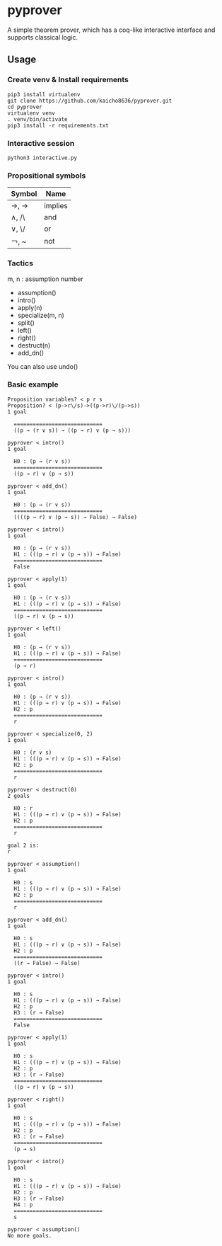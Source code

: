 # pyprover
A simple theorem prover, which has a coq-like interactive interface and supports classical logic.

## Usage
### Create venv & Install requirements
```shell
pip3 install virtualenv
git clone https://github.com/kaicho8636/pyprover.git
cd pyprover
virtualenv venv
. venv/bin/activate
pip3 install -r requirements.txt
```

### Interactive session
```shell
python3 interactive.py
```

### Propositional symbols
| Symbol | Name    |
|--------|---------|
| →, ->  | implies |
| ∧, /\\ | and     |
| ∨, \\/ | or      |
| ￢, ~   | not     |


### Tactics
m, n : assumption number
- assumption()
- intro()
- apply(n)
- specialize(m, n)
- split()
- left()
- right()
- destruct(n)
- add_dn()

You can also use undo()

### Basic example
```
Proposition variables? < p r s
Proposition? < (p->r\/s)->((p->r)\/(p->s))
1 goal

  ============================
  ((p → (r ∨ s)) → ((p → r) ∨ (p → s)))

pyprover < intro()
1 goal

  H0 : (p → (r ∨ s))
  ============================
  ((p → r) ∨ (p → s))

pyprover < add_dn()
1 goal

  H0 : (p → (r ∨ s))
  ============================
  ((((p → r) ∨ (p → s)) → False) → False)

pyprover < intro()
1 goal

  H0 : (p → (r ∨ s))
  H1 : (((p → r) ∨ (p → s)) → False)
  ============================
  False

pyprover < apply(1)
1 goal

  H0 : (p → (r ∨ s))
  H1 : (((p → r) ∨ (p → s)) → False)
  ============================
  ((p → r) ∨ (p → s))

pyprover < left()
1 goal

  H0 : (p → (r ∨ s))
  H1 : (((p → r) ∨ (p → s)) → False)
  ============================
  (p → r)

pyprover < intro()
1 goal

  H0 : (p → (r ∨ s))
  H1 : (((p → r) ∨ (p → s)) → False)
  H2 : p
  ============================
  r

pyprover < specialize(0, 2)
1 goal

  H0 : (r ∨ s)
  H1 : (((p → r) ∨ (p → s)) → False)
  H2 : p
  ============================
  r

pyprover < destruct(0)
2 goals

  H0 : r
  H1 : (((p → r) ∨ (p → s)) → False)
  H2 : p
  ============================
  r

goal 2 is:
r

pyprover < assumption()
1 goal

  H0 : s
  H1 : (((p → r) ∨ (p → s)) → False)
  H2 : p
  ============================
  r

pyprover < add_dn()
1 goal

  H0 : s
  H1 : (((p → r) ∨ (p → s)) → False)
  H2 : p
  ============================
  ((r → False) → False)

pyprover < intro()
1 goal

  H0 : s
  H1 : (((p → r) ∨ (p → s)) → False)
  H2 : p
  H3 : (r → False)
  ============================
  False

pyprover < apply(1)
1 goal

  H0 : s
  H1 : (((p → r) ∨ (p → s)) → False)
  H2 : p
  H3 : (r → False)
  ============================
  ((p → r) ∨ (p → s))

pyprover < right()
1 goal

  H0 : s
  H1 : (((p → r) ∨ (p → s)) → False)
  H2 : p
  H3 : (r → False)
  ============================
  (p → s)

pyprover < intro()
1 goal

  H0 : s
  H1 : (((p → r) ∨ (p → s)) → False)
  H2 : p
  H3 : (r → False)
  H4 : p
  ============================
  s

pyprover < assumption()
No more goals.
```

